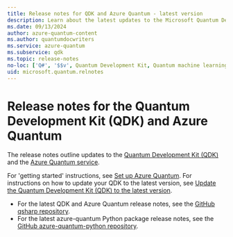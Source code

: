 ```yaml
---
title: Release notes for QDK and Azure Quantum - latest version
description: Learn about the latest updates to the Microsoft Quantum Development Kit (QDK) and Azure Quantum.
ms.date: 09/13/2024
author: azure-quantum-content
ms.author: quantumdocwriters
ms.service: azure-quantum
ms.subservice: qdk
ms.topic: release-notes
no-loc: ['Q#', '$$v', Quantum Development Kit, Quantum machine learning, Quantum Intermediate Representation, Basic measurement feedback, target, targets]
uid: microsoft.quantum.relnotes
---
```


# Release notes for the Quantum Development Kit (QDK) and Azure Quantum

The release notes outline updates to the [Quantum Development Kit (QDK)](xref:microsoft.quantum.install-qdk.overview) and the [Azure Quantum service](xref:microsoft.quantum.azure-quantum-overview).

For 'getting started' instructions, see [Set up Azure Quantum](xref:microsoft.quantum.install-qdk.overview). For instructions on how to update your QDK to the latest version, see [Update the Quantum Development Kit (QDK) to the latest version](xref:microsoft.quantum.update-qdk).

- For the latest QDK and Azure Quantum release notes, see the [GitHub qsharp repository](https://github.com/microsoft/qsharp/releases).
- For the latest azure-quantum Python package release notes, see the [GitHub azure-quantum-python repository](https://github.com/microsoft/azure-quantum-python/releases).